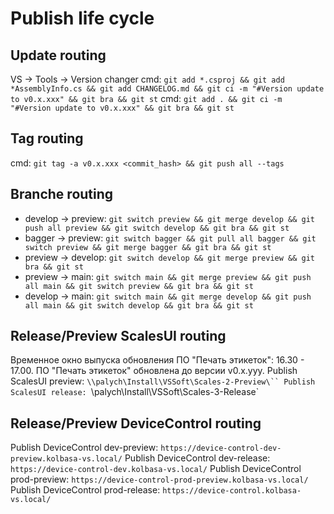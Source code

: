 # Publish life cycle

## Update routing
VS -> Tools -> Version changer
cmd: `git add *.csproj && git add *AssemblyInfo.cs && git add CHANGELOG.md && git ci -m "#Version update to v0.x.xxx" && git bra && git st`
cmd: `git add . && git ci -m "#Version update to v0.x.xxx" && git bra && git st`

## Tag routing
cmd: `git tag -a v0.x.xxx <commit_hash> && git push all --tags`

## Branche routing
- develop -> preview: `git switch preview && git merge develop && git push all preview && git switch develop && git bra && git st`
- bagger -> preview:  `git switch bagger && git pull all bagger && git switch preview && git merge bagger && git bra && git st`
- preview -> develop: `git switch develop && git merge preview && git bra && git st`
- preview -> main:    `git switch main && git merge preview && git push all main && git switch preview && git bra && git st`
- develop -> main:    `git switch main && git merge develop && git push all main && git switch develop && git bra && git st`

## Release/Preview ScalesUI routing
Временное окно выпуска обновления ПО "Печать этикеток": 16.30 - 17.00.
ПО "Печать этикеток" обновлена до версии v0.x.yyy.
Publish ScalesUI preview: `\\palych\Install\VSSoft\Scales-2-Preview\``
Publish ScalesUI release: `\\palych\Install\VSSoft\Scales-3-Release\`

## Release/Preview DeviceControl routing
Publish DeviceControl dev-preview:  `https://device-control-dev-preview.kolbasa-vs.local/`
Publish DeviceControl dev-release:  `https://device-control-dev.kolbasa-vs.local/`
Publish DeviceControl prod-preview: `https://device-control-prod-preview.kolbasa-vs.local/`
Publish DeviceControl prod-release: `https://device-control.kolbasa-vs.local/`
